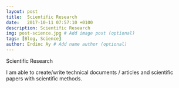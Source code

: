 ```yaml
---
layout: post
title:  Scientific Research
date:   2017-10-11 07:57:10 +0100
description: Scientific Research
img: post-science.jpg # Add image post (optional)
tags: [Blog, Science]
author: Erdinc Ay # Add name author (optional)
---
```

Scientific Research

I am able to create/write technical documents / articles and scientific papers with scientific methods.